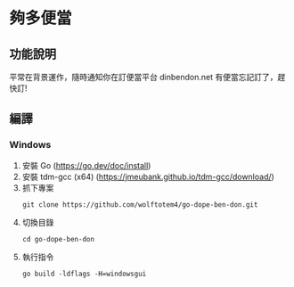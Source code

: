 # 夠多便當

## 功能說明

平常在背景運作，隨時通知你在訂便當平台 dinbendon.net 有便當忘記訂了，趕快訂!

## 編譯

### Windows

1.  安裝 Go (https://go.dev/doc/install)
2.  安裝 tdm-gcc (x64) (https://jmeubank.github.io/tdm-gcc/download/)
3.  抓下專案
    ```shell
    git clone https://github.com/wolftotem4/go-dope-ben-don.git
    ```
4.  切換目錄
    ```shell
    cd go-dope-ben-don
    ```
5.  執行指令
    ```shell
    go build -ldflags -H=windowsgui
    ```
